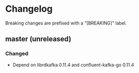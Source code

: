 # Changelog

Breaking changes are prefixed with a "[BREAKING]" label.

## master (unreleased)

### Changed

- Depend on librdkafka 0.11.4 and confluent-kafka-go 0.11.4
